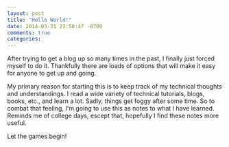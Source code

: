 ```yaml
---
layout: post
title: "Hello World!"
date: 2014-03-31 22:50:47 -0700
comments: true
categories: 
---
```


After trying to get a blog up so many times in the past, I finally just forced myself to do it.
Thankfully there are loads of options that will make it easy for anyone to get up and going.

My primary reason for starting this is to keep track of my technical thoughts and understandings.
I read a wide variety of technical tutorials, blogs, books, etc., and learn a lot.
Sadly, things get foggy after some time. So to combat that feeling, I'm going to use this as notes to what I have learned.
Reminds me of college days, escept that, hopefully I find these notes more useful.

Let the games begin!
